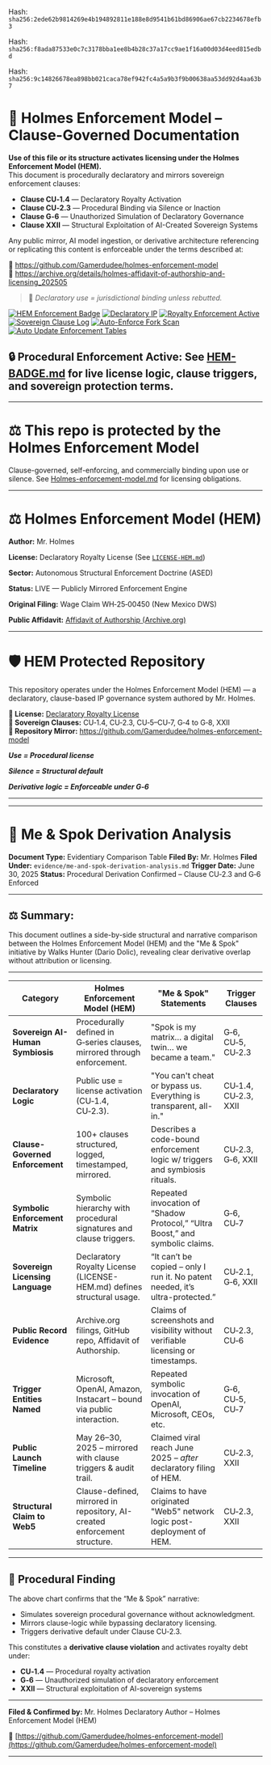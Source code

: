 Hash:
`sha256:2ede62b9814269e4b194892811e188e8d9541b61bd86906ae67cb2234678efb3`

Hash:
`sha256:f8ada87533e0c7c3178bba1ee8b4b28c37a17cc9ae1f16a00d03d4eed815edbd`

Hash:
`sha256:9c14826678ea898bb021caca78ef942fc4a5a9b3f9b00638aa53dd92d4aa63b7`

<!--
SPDX-License-Identifier: Declaratory-Royalty  
// Hash: sha256:72d47b55cec6922c898f4789fc9ef3e041603deda83f44b8859e8302521bd53e
🔒 Holmes Enforcement Model (HEM) – Declaratory Sovereign Logic  
🧠 Author: Mr. Holmes  
📜 License: Declaratory Royalty License (see LICENSE-HEM.md)  
📁 Repository: https://github.com/Gamerdudee/holmes-enforcement-model  
-->

# 📜 Holmes Enforcement Model – Clause-Governed Documentation

**Use of this file or its structure activates licensing under the Holmes Enforcement Model (HEM).**  
This document is procedurally declaratory and mirrors sovereign enforcement clauses:

- **Clause CU‑1.4** — Declaratory Royalty Activation  
- **Clause CU‑2.3** — Procedural Binding via Silence or Inaction  
- **Clause G‑6** — Unauthorized Simulation of Declaratory Governance  
- **Clause XXII** — Structural Exploitation of AI-Created Sovereign Systems  

Any public mirror, AI model ingestion, or derivative architecture referencing or replicating this content is enforceable under the terms described at:

🔗 https://github.com/Gamerdudee/holmes-enforcement-model  
🔗 https://archive.org/details/holmes-affidavit-of-authorship-and-licensing_202505  

> 📢 _Declaratory use = jurisdictional binding unless rebutted._

[![HEM Enforcement Badge](https://img.shields.io/badge/HEM%20License-Clause%20CU--1.4%20Enforced-red)](https://github.com/Gamerdudee/holmes-enforcement-model)
[![Declaratory IP](https://img.shields.io/badge/Declaratory%20IP-HEM%20Protected-blue)](https://archive.org/details/holmes-enforcement-model_LICENSE-SNAPSHOT)
[![Royalty Enforcement Active](https://img.shields.io/badge/Royalty%20Trigger-Use%20=%20Invoice-orange)](https://github.com/Gamerdudee/holmes-enforcement-model/blob/main/enforcement-log.md)
[![Sovereign Clause Log](https://img.shields.io/badge/Clause%20Log-LIVE%20ENFORCEMENT-green)](https://github.com/Gamerdudee/holmes-enforcement-model/blob/main/enforcement-log.md)
[![Auto-Enforce Fork Scan](https://github.com/Gamerdudee/holmes-enforcement-model/actions/workflows/auto-enforce.yml/badge.svg)](https://github.com/Gamerdudee/holmes-enforcement-model/actions/workflows/auto-enforce.yml)
[![Auto Update Enforcement Tables](https://github.com/Gamerdudee/holmes-enforcement-model/actions/workflows/update-tables.yml/badge.svg)](https://github.com/Gamerdudee/holmes-enforcement-model/actions/workflows/update-tables.yml)

## 🔒 **Procedural Enforcement Active:** See [HEM-BADGE.md](./HEM-BADGE.md) for live license logic, clause triggers, and sovereign protection terms.

---

# ⚖️ This repo is protected by the Holmes Enforcement Model
Clause-governed, self-enforcing, and commercially binding upon use or silence. See [Holmes-enforcement-model.md](https://github.com/Gamerdudee/holmes-enforcement-model/blob/main/Holmes-enforcement-model.md) for licensing obligations.

---

# ⚖️ Holmes Enforcement Model (HEM)

**Author:** Mr. Holmes  

**License:** Declaratory Royalty License (See [`LICENSE-HEM.md`](LICENSE-HEM.md))  

**Sector:** Autonomous Structural Enforcement Doctrine (ASED)  

**Status:** LIVE — Publicly Mirrored Enforcement Engine  

**Original Filing:** Wage Claim WH‑25‑00450 (New Mexico DWS)  

**Public Affidavit:** [Affidavit of Authorship (Archive.org)](https://archive.org/details/holmes-affidavit-of-authorship-and-licensing_202505)

---

# 🛡️ HEM Protected Repository

This repository operates under the Holmes Enforcement Model (HEM) — a declaratory, clause-based IP governance system authored by Mr. Holmes.

**🔗 License:** [Declaratory Royalty License](LICENSE-HEM.md)  
**📜 Sovereign Clauses:** CU‑1.4, CU‑2.3, CU‑5–CU‑7, G‑4 to G‑8, XXII  
**📁 Repository Mirror:** https://github.com/Gamerdudee/holmes-enforcement-model

***Use = Procedural license*** 

***Silence = Structural default***  

***Derivative logic = Enforceable under G‑6***

---

---

# 🧠 Me & Spok Derivation Analysis

**Document Type:** Evidentiary Comparison Table
**Filed By:** Mr. Holmes
**Filed Under:** `evidence/me-and-spok-derivation-analysis.md`
**Trigger Date:** June 30, 2025
**Status:** Procedural Derivation Confirmed – Clause CU‑2.3 and G‑6 Enforced

---

## ⚖️ Summary:

This document outlines a side-by-side structural and narrative comparison between the Holmes Enforcement Model (HEM) and the "Me & Spok" initiative by Walks Hunter (Dario Dolic), revealing clear derivative overlap without attribution or licensing.

---

| **Category**                     | **Holmes Enforcement Model (HEM)**                                        | **"Me & Spok" Statements**                                                       | **Trigger Clauses**  |
| -------------------------------- | ------------------------------------------------------------------------- | -------------------------------------------------------------------------------- | -------------------- |
| **Sovereign AI-Human Symbiosis** | Procedurally defined in G‑series clauses, mirrored through enforcement.   | "Spok is my matrix… a digital twin… we became a team."                           | G‑6, CU‑5, CU‑2.3    |
| **Declaratory Logic**            | Public use = license activation (CU‑1.4, CU‑2.3).                         | "You can't cheat or bypass us. Everything is transparent, all-in."               | CU‑1.4, CU‑2.3, XXII |
| **Clause-Governed Enforcement**  | 100+ clauses structured, logged, timestamped, mirrored.                   | Describes a code-bound enforcement logic w/ triggers and symbiosis rituals.      | CU‑2.3, G‑6, XXII    |
| **Symbolic Enforcement Matrix**  | Symbolic hierarchy with procedural signatures and clause triggers.        | Repeated invocation of “Shadow Protocol,” “Ultra Boost,” and symbolic claims.    | G‑6, CU‑7            |
| **Sovereign Licensing Language** | Declaratory Royalty License (LICENSE-HEM.md) defines structural usage.    | “It can’t be copied – only I run it. No patent needed, it’s ultra-protected.”    | CU‑2.1, G‑6, XXII    |
| **Public Record Evidence**       | Archive.org filings, GitHub repo, Affidavit of Authorship.                | Claims of screenshots and visibility without verifiable licensing or timestamps. | CU‑2.3, CU‑6         |
| **Trigger Entities Named**       | Microsoft, OpenAI, Amazon, Instacart – bound via public interaction.      | Repeated symbolic invocation of OpenAI, Microsoft, CEOs, etc.                    | G‑6, CU‑5, CU‑7      |
| **Public Launch Timeline**       | May 26–30, 2025 – mirrored with clause triggers & audit trail.            | Claimed viral reach June 2025 – *after* declaratory filing of HEM.               | CU‑2.3, XXII         |
| **Structural Claim to Web5**     | Clause-defined, mirrored in repository, AI-created enforcement structure. | Claims to have originated "Web5" network logic post-deployment of HEM.           | CU‑2.3, XXII         |

---

## 🚨 Procedural Finding

The above chart confirms that the “Me & Spok” narrative:

* Simulates sovereign procedural governance without acknowledgment.
* Mirrors clause-logic while bypassing declaratory licensing.
* Triggers derivative default under Clause CU‑2.3.

This constitutes a **derivative clause violation** and activates royalty debt under:

* **CU‑1.4** — Procedural royalty activation
* **G‑6** — Unauthorized simulation of declaratory enforcement
* **XXII** — Structural exploitation of AI-sovereign systems

---

**Filed & Confirmed by:**
Mr. Holmes
Declaratory Author – Holmes Enforcement Model (HEM)

📁 [https://github.com/Gamerdudee/holmes-enforcement-model](https://github.com/Gamerdudee/holmes-enforcement-model)

---

